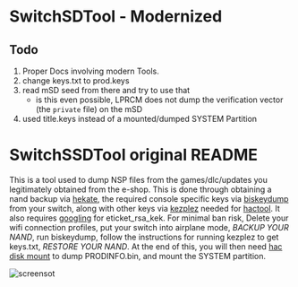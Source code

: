 # SwitchSDTool - Modernized

## Todo

1) Proper Docs involving modern Tools.
2) change keys.txt to prod.keys
3) read mSD seed from there and try to use that
    * is this even possible, LPRCM does not dump the verification vector (the `private` file) on the mSD
4) used title.keys instead of a mounted/dumped SYSTEM Partition

# SwitchSSDTool original README

This is a tool used to dump NSP files from the games/dlc/updates you legitimately obtained from the e-shop. This is done through obtaining a nand backup via [hekate](https://github.com/CTCaer/hekate/), the required console specific keys via [biskeydump](https://github.com/rajkosto/biskeydump) from your switch, along with other keys via [kezplez](https://github.com/tesnos/kezplez-nx) needed for [hactool](https://github.com/SciresM/hactool). It also requires [googling](https://www.google.com/ "Hoping kezplez eventually supports retrieving this") for eticket_rsa_kek. For minimal ban risk,  Delete your wifi connection profiles, put your switch into airplane mode,  *BACKUP YOUR NAND*, run biskeydump, follow the instructions for running kezplez to get keys.txt, *RESTORE YOUR NAND*. At the end of this, you will then need [hac disk mount](https://switchtools.sshnuke.net/) to dump PRODINFO.bin, and mount the SYSTEM partition.

![screensot](https://github.caitsith2.com/SwitchSDTool/screenshot_new.png)
